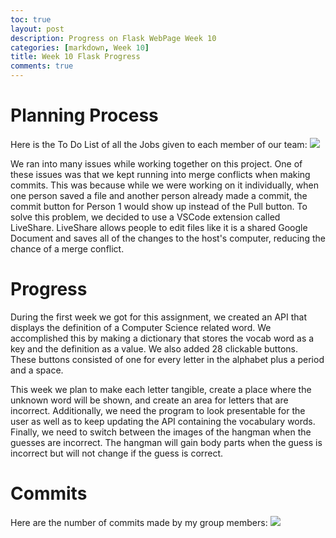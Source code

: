 ```yaml
---
toc: true
layout: post
description: Progress on Flask WebPage Week 10
categories: [markdown, Week 10]
title: Week 10 Flask Progress
comments: true
---
```


# Planning Process

Here is the To Do List of all the Jobs given to each member of our team:
![]({{site.baseurl}}/images/PlanningProcess.png)

We ran into many issues while working together on this project. One of these issues was that we kept running into merge conflicts when making commits. This was because while we were working on it individually, when one person saved a file and another person already made a commit, the commit button for Person 1 would show up instead of the Pull button. To solve this problem, we decided to use a VSCode extension called LiveShare. LiveShare allows people to edit files like it is a shared Google Document and saves all of the changes to the host's computer, reducing the chance of a merge conflict.


# Progress

During the first week we got for this assignment, we created an API that displays the definition of a Computer Science related word. We accomplished this by making a dictionary that stores the vocab word as a key and the definition as a value. We also added 28 clickable buttons. These buttons consisted of one for every letter in the alphabet plus a period and a space.

This week we plan to make each letter tangible, create a place where the unknown word will be shown, and create an area for letters that are incorrect. Additionally, we need the program to look presentable for the user as well as to keep updating the API containing the vocabulary words. Finally, we need to switch between the images of the hangman when the guesses are incorrect. The hangman will gain body parts when the guess is incorrect but will not change if the guess is correct.


# Commits
Here are the number of commits made by my group members:
![]({{site.baseurl}}/images/Commits.png)